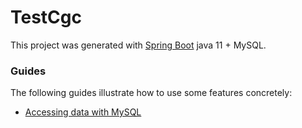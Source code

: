 # TestCgc

This project was generated with [Spring Boot](https://start.spring.io/) java 11 + MySQL.


### Guides
The following guides illustrate how to use some features concretely:

* [Accessing data with MySQL](https://spring.io/guides/gs/accessing-data-mysql/)